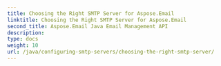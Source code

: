 ```yaml
---
title: Choosing the Right SMTP Server for Aspose.Email
linktitle: Choosing the Right SMTP Server for Aspose.Email
second_title: Aspose.Email Java Email Management API
description: 
type: docs
weight: 10
url: /java/configuring-smtp-servers/choosing-the-right-smtp-server/
---
```

